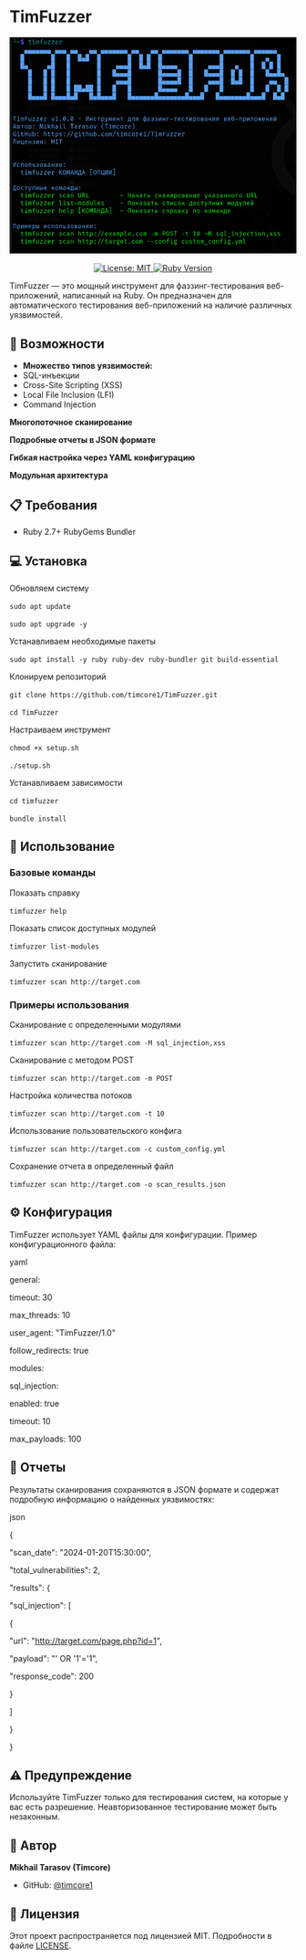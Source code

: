 # TimFuzzer
<p align="center">
 <img src="Fuzzer.png" alt="TimFuzzer Banner" width="800"/>
</p>
<p align="center">
 <a href="https://opensource.org/licenses/MIT">
   <img src="https://img.shields.io/badge/License-MIT-blue.svg" alt="License: MIT">
 </a>
 <a href="https://www.ruby-lang.org/">
   <img src="https://img.shields.io/badge/Ruby-2.7%2B-red" alt="Ruby Version">
 </a>
</p>
TimFuzzer — это мощный инструмент для фаззинг-тестирования веб-приложений, написанный на Ruby. Он предназначен для автоматического тестирования веб-приложений на наличие различных уязвимостей.

## 🚀 Возможности
- **Множество типов уязвимостей:**
 - SQL-инъекции
 - Cross-Site Scripting (XSS)
 - Local File Inclusion (LFI)
 - Command Injection

   
 **Многопоточное сканирование**
 
 **Подробные отчеты в JSON формате**
 
 **Гибкая настройка через YAML конфигурацию**
 
 **Модульная архитектура**
 
## 📋 Требования

- Ruby 2.7+
 RubyGems
 Bundler

## 💻 Установка


Обновляем систему

`sudo apt update`

`sudo apt upgrade -y`

Устанавливаем необходимые пакеты

`sudo apt install -y ruby ruby-dev ruby-bundler git build-essential`

Клонируем репозиторий

`git clone https://github.com/timcore1/TimFuzzer.git`

`cd TimFuzzer`

Настраиваем инструмент

`chmod +x setup.sh`

`./setup.sh`

Устанавливаем зависимости

`cd timfuzzer`

`bundle install`


## 🔧 Использование

### Базовые команды

Показать справку

`timfuzzer help`

Показать список доступных модулей

`timfuzzer list-modules`

Запустить сканирование

`timfuzzer scan http://target.com`


### Примеры использования

Сканирование с определенными модулями

`timfuzzer scan http://target.com -M sql_injection,xss`

Сканирование с методом POST

`timfuzzer scan http://target.com -m POST`

Настройка количества потоков

`timfuzzer scan http://target.com -t 10`

Использование пользовательского конфига

`timfuzzer scan http://target.com -c custom_config.yml`

Сохранение отчета в определенный файл

`timfuzzer scan http://target.com -o scan_results.json`


## ⚙️ Конфигурация

TimFuzzer использует YAML файлы для конфигурации. Пример конфигурационного файла:

yaml 

general:

timeout: 30

max_threads: 10

user_agent: "TimFuzzer/1.0"

follow_redirects: true

modules:

sql_injection:

enabled: true

timeout: 10

max_payloads: 100


## 📝 Отчеты

Результаты сканирования сохраняются в JSON формате и содержат подробную информацию о найденных уязвимостях:

json

{

"scan_date": "2024-01-20T15:30:00",

"total_vulnerabilities": 2,

"results": {

"sql_injection": [

{

"url": "http://target.com/page.php?id=1",

"payload": "' OR '1'='1",

"response_code": 200

}

]

}

}


## ⚠️ Предупреждение

Используйте TimFuzzer только для тестирования систем, на которые у вас есть разрешение. Неавторизованное тестирование может быть незаконным.

## 👤 Автор

**Mikhail Tarasov (Timcore)**
- GitHub: [@timcore1](https://github.com/timcore1)

## 📄 Лицензия

Этот проект распространяется под лицензией MIT. Подробности в файле [LICENSE](LICENSE).


